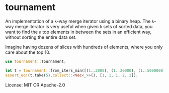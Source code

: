 # tournament

An implementation of a `k`-way merge iterator using a binary heap.
The `k`-way merge iterator is very useful when given `k` sets
of sorted data, you want to find the `n` top elements in between
the sets in an efficient way, without sorting the entire data set.

Imagine having dozens of slices with hundreds of elements, where
you only care about the top 10.

```rust
use tournament::Tournament;

let t = Tournament::from_iters_min([(1..2000), (1..20000), (1..5000000)]);
assert_eq!(t.take(5).collect::<Vec<_>>(), [1, 1, 1, 2, 2]);

```

License: MIT OR Apache-2.0
